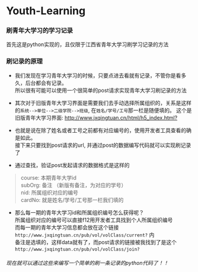 # Youth-Learning
### 刷青年大学习的学习记录

首先这是python实现的，且仅限于江西省青年大学习刷学习记录的方法  
### 刷记录的原理  
* 我们发现在学习青年大学习的时候，只要点进去看就有记录，不管你是看多久，后台都会有记录。  
所以很有可能可以使用一个很简单的post请求实现青年大学习刷记录的方法

* 其次对于旧版青年大学习界面是需要我们去手动选择所属组织的，关系是这样的`系统-->单位-->二级学院-->班级`, 在`姓名/学号/工号`那一栏是随便填的。
这个是旧版青年大学习界面: <http://www.jxqingtuan.cn/html/h5_index.html?>

* 也就是说在除了姓名或者工号之前都有对应编号的，使用开发者工具查看的确是如此。  
接下来只要找到post请求的url, 并通过post的数据编写代码就可以实现刷记录了

* 通过查找，验证post发起请求的数据格式是这样的
> course: 本期青年大学id  
> subOrg: 备注 （新版有备注，为对应的学号）  
> nid:    所属组织对应的编号  
> cardNo: 就是姓名/学号/工号那一栏我们填的  

* 那么每一期的青年大学习id和所属组织编号怎么获得呢？  
所属组织对应的编号可以直接f12用开发者工具找到个人所属组织编号  
而每一期的青年大学习信息都会放在这个链接 `http://www.jxqingtuan.cn/pub/vol/volClass/current?` 内  
备注是选填的，这样data就有了，而post请求的链接被我找到了是这个 `http://www.jxqingtuan.cn/pub/vol/volClass/join?`

###### 现在就可以通过这些来编写一个简单的刷一条记录的python代码了！！

